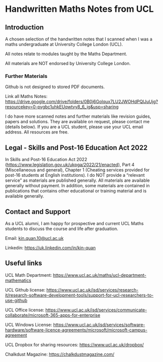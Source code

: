 # Handwritten Maths Notes from UCL

## Introduction

A chosen selection of the handwritten notes that I scanned when I was a maths undergraduate at University College London (UCL).

All notes relate to modules taught by the Maths Department.

All materials are NOT endorsed by University College London.

### Further Materials

Github is not designed to stored PDF documents.

Link all Maths Notes: https://drive.google.com/drive/folders/0B0j6Golqux7LU2JWOHdPQlJuUjg?resourcekey=0-pvgbc1uhkEUqwtvy8_6_jg&usp=sharing

I do have more scanned notes and further materials like revision guides, papers and solutions. They are available on request, please contact me (details below). If you are a UCL student, please use your UCL email address. All resources are free.

## Legal - Skills and Post-16 Education Act 2022

In Skills and Post-16 Education Act 2022 (https://www.legislation.gov.uk/ukpga/2022/21/enacted), Part 4 (Miscellaneous and general), Chapter 1 (Cheating services provided for post-16 students at English institutions). I do NOT provide a “relevant service” as materials are published generally. All materials are available generally without payment. In addition, some materials are contained in publications that contains other educational or training material and is available generally.

## Contact and Support

As a UCL alumni, I am happy for prospective and current UCL Maths students to discuss the course and life after graduation.

Email: kin.quan.10@ucl.ac.uk 

Linkedin: https://uk.linkedin.com/in/kin-quan 

## Useful links

UCL Math Department: https://www.ucl.ac.uk/maths/ucl-department-mathematics

UCL Github license: https://www.ucl.ac.uk/isd/services/research-it/research-software-development-tools/support-for-ucl-researchers-to-use-github

UCL Office license: https://www.ucl.ac.uk/isd/services/communicate-collaborate/microsoft-365-apps-for-enterprise

UCL Windows License: https://www.ucl.ac.uk/isd/services/software-hardware/software-licence-agreements/microsoft/microsoft-campus-agreement

UCL Dropbox for sharing resources: https://www.ucl.ac.uk/dropbox/

Chalkdust Magazine: https://chalkdustmagazine.com/ 
